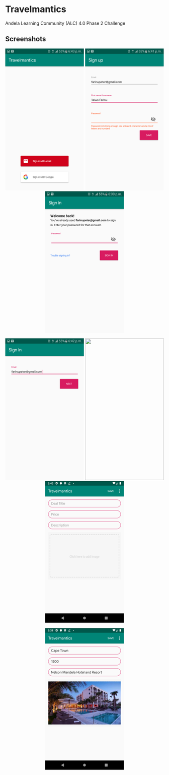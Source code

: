 # Travelmantics
Andela Learning Community (ALC) 4.0 Phase 2 Challenge


## Screenshots
<p align="center"><a><img src="https://github.com/petprog/Travelmantics-ALC-4.0-Phase2/blob/master/Screenshots/image1.png?raw=true" width="250" height="450"></a> <a><img src="https://github.com/petprog/Travelmantics-ALC-4.0-Phase2/blob/master/Screenshots/image4.png?raw=true" width="250" height="450"></a> <a><img src="https://github.com/petprog/Travelmantics-ALC-4.0-Phase2/blob/master/Screenshots/image3.png?raw=true" width="250" height="450"></a></p>
<p align="center"><a><img src="https://github.com/petprog/Travelmantics-ALC-4.0-Phase2/blob/master/Screenshots/image2.png?raw=true" width="250" height="450"></a> <a><img src="https://github.com/petprog/Travelmantics-ALC-4.0-Phase2s/blob/master/Screenshots/image5.png?raw=true" width="250" height="450"></a> <a><img src="https://github.com/petprog/Travelmantics-ALC-4.0-Phase2/blob/master/Screenshots/image7.png?raw=true" width="250" height="450"></a></p>
<p align="center"><a><img src="https://github.com/petprog/Travelmantics-ALC-4.0-Phase2/blob/master/Screenshots/image6.png?raw=true" width="250" height="450"></a></p>
